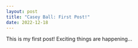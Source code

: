 ```yaml
---
layout: post
title: "Casey Ball: First Post!"
date: 2022-12-18
---
```


This is my first post! Exciting things are happening...
